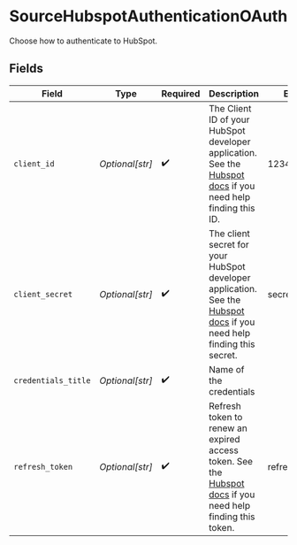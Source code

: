 # SourceHubspotAuthenticationOAuth

Choose how to authenticate to HubSpot.


## Fields

| Field                                                                                                                                                                                                   | Type                                                                                                                                                                                                    | Required                                                                                                                                                                                                | Description                                                                                                                                                                                             | Example                                                                                                                                                                                                 |
| ------------------------------------------------------------------------------------------------------------------------------------------------------------------------------------------------------- | ------------------------------------------------------------------------------------------------------------------------------------------------------------------------------------------------------- | ------------------------------------------------------------------------------------------------------------------------------------------------------------------------------------------------------- | ------------------------------------------------------------------------------------------------------------------------------------------------------------------------------------------------------- | ------------------------------------------------------------------------------------------------------------------------------------------------------------------------------------------------------- |
| `client_id`                                                                                                                                                                                             | *Optional[str]*                                                                                                                                                                                         | :heavy_check_mark:                                                                                                                                                                                      | The Client ID of your HubSpot developer application. See the <a href="https://legacydocs.hubspot.com/docs/methods/oauth2/oauth2-quickstart">Hubspot docs</a> if you need help finding this ID.          | 123456789000                                                                                                                                                                                            |
| `client_secret`                                                                                                                                                                                         | *Optional[str]*                                                                                                                                                                                         | :heavy_check_mark:                                                                                                                                                                                      | The client secret for your HubSpot developer application. See the <a href="https://legacydocs.hubspot.com/docs/methods/oauth2/oauth2-quickstart">Hubspot docs</a> if you need help finding this secret. | secret                                                                                                                                                                                                  |
| `credentials_title`                                                                                                                                                                                     | *Optional[str]*                                                                                                                                                                                         | :heavy_check_mark:                                                                                                                                                                                      | Name of the credentials                                                                                                                                                                                 |                                                                                                                                                                                                         |
| `refresh_token`                                                                                                                                                                                         | *Optional[str]*                                                                                                                                                                                         | :heavy_check_mark:                                                                                                                                                                                      | Refresh token to renew an expired access token. See the <a href="https://legacydocs.hubspot.com/docs/methods/oauth2/oauth2-quickstart">Hubspot docs</a> if you need help finding this token.            | refresh_token                                                                                                                                                                                           |
